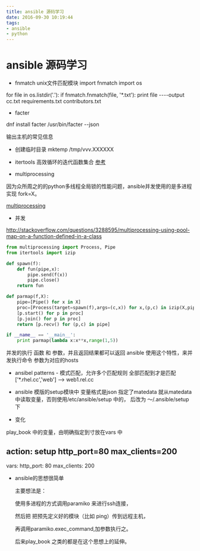 ```yaml
---
title: ansible 源码学习
date: 2016-09-30 10:19:44
tags: 
- ansible
- python
---
```


# ansible 源码学习
<!-- more -->
+ fnmatch   unix文件匹配模块
import fnmatch
import os

for file in os.listdir('.'):
    if fnmatch.fnmatch(file, '*.txt'):
        print file
----output
cc.txt
requirements.txt
contributors.txt

+ facter

dnf install facter
/usr/bin/facter --json

输出主机的常见信息

+  创建临时目录
mktemp /tmp/vvv.XXXXXX


+ itertools 高效循环的迭代函数集合
[参考](http://wklken.me/posts/2013/08/20/python-extra-itertools.html)

+ multiprocessing

因为众所周之的的python多线程全局锁的性能问题，ansible并发使用的是多进程实现 fork=X。

[multiprocessing](http://www.cnblogs.com/vamei/archive/2012/10/12/2721484.html)

+ 并发

http://stackoverflow.com/questions/3288595/multiprocessing-using-pool-map-on-a-function-defined-in-a-class

``` python
from multiprocessing import Process, Pipe
from itertools import izip

def spawn(f):
    def fun(pipe,x):
        pipe.send(f(x))
        pipe.close()
    return fun

def parmap(f,X):
    pipe=[Pipe() for x in X]
    proc=[Process(target=spawn(f),args=(c,x)) for x,(p,c) in izip(X,pipe)]
    [p.start() for p in proc]
    [p.join() for p in proc]
    return [p.recv() for (p,c) in pipe]

if __name__ == '__main__':
    print parmap(lambda x:x**x,range(1,5))
```
并发的执行 函数  和 参数，并且返回结果都可以返回
ansible 使用这个特性，来并发执行命令 参数为对应的hosts

+ ansibel patterns - 模式匹配，允许多个匹配规则
全部匹配到才是匹配
['*.rhel.cc','web']   --> web1.rel.cc 

+ ansible 模版的setup模块中 
 变量格式是json
 指定了matedata 就从matedata中读取变量，否则使用/etc/ansible/setup 中的，
 后改为 ～/.ansible/setup 下

 +  变化

 play_book 中的变量，由明确指定到寸放在vars 中

 action: setup http_port=80 max_clients=200
 ----
 
vars:
    http_port: 80
    max_clients: 200

+ ansible的思想很简单

    主要想法是：

    使用多进程的方式调用paramiko 来进行ssh连接，

    然后把 把预先定义好的模块（比如 ping）传到远程主机，

    再调用paramiko.exec_command,加参数执行之。

    后来play_book 之类的都是在这个思想上的延伸。